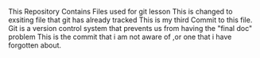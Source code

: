 This Repository Contains Files used for git lesson
This is changed to exsiting file that git has already tracked
This is my third Commit to this file.
Git is a version control system that prevents us from having the "final doc" problem
This is the commit that i am not aware of ,or one that i have forgotten about.